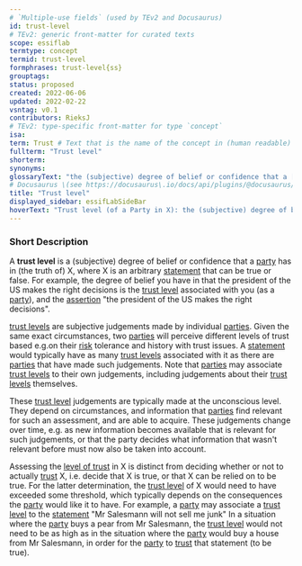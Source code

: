 ```yaml
---
# `Multiple-use fields` (used by TEv2 and Docusaurus)
id: trust-level
# TEv2: generic front-matter for curated texts
scope: essiflab
termtype: concept
termid: trust-level
formphrases: trust-level{ss}
grouptags:
status: proposed
created: 2022-06-06
updated: 2022-02-22
vsntag: v0.1
contributors: RieksJ
# TEv2: type-specific front-matter for type `concept`
isa:
term: Trust # Text that is the name of the concept in (human readable) texts.
fullterm: "Trust level"
shorterm:
synonyms:
glossaryText: "the (subjective) degree of belief or confidence that a [party](@) has in X (someone, something, ...)."
# Docusaurus \(see https://docusaurus\.io/docs/api/plugins/@docusaurus/plugin-content-docs#markdown-front-matter\):
title: "Trust level"
displayed_sidebar: essifLabSideBar
hoverText: "Trust level (of a Party in X): the (subjective) degree of belief or confidence that this Party has in X"
---
```


### Short Description
A **trust level** is a (subjective) degree of belief or confidence that a [party](@) has in (the truth of) X, where X is an arbitrary [statement](@) that can be true or false. For example, the degree of belief you have in that the president of the US makes the right decisions is the [trust level](@) associated with you (as a [party](@)), and the [assertion](@) "the president of the US makes the right decisions".

[trust levels](@) are subjective judgements made by individual [parties](@). Given the same exact circumstances, two [parties](@) will perceive different levels of trust based e.g.on their [risk](@) tolerance and history with trust issues. A [statement](@) would typically have as many [trust levels](@) associated with it as there are [parties](@) that have made such judgements. Note that [parties](@) may associate [trust levels](@) to their own judgements, including judgements about their [trust levels](@) themselves.

These [trust level](@) judgements are typically made at the unconscious level. They depend on circumstances, and information that [parties](@) find relevant for such an assessment, and are able to acquire. These judgements change over time, e.g. as new information becomes available that is relevant for such judgements, or that the party decides what information that wasn't relevant before must now also be taken into account.

Assessing the [level of trust](@) in X is distinct from deciding whether or not to actually [trust](@) X, i.e. decide that X is true, or that X can be relied on to be true. For the latter determination, the [trust level](@) of X would need to have exceeded some threshold, which typically depends on the consequences the [party](@) would like it to have. For example, a [party](@) may associate a [trust level](@) to the [statement](@) "Mr Salesmann will not sell me junk" In a situation where the [party](@) buys a pear from Mr Salesmann, the [trust level](@) would not need to be as high as in the situation where the [party](@) would buy a house from Mr Salesmann, in order for the [party](@) to [trust](@) that statement (to be true).

